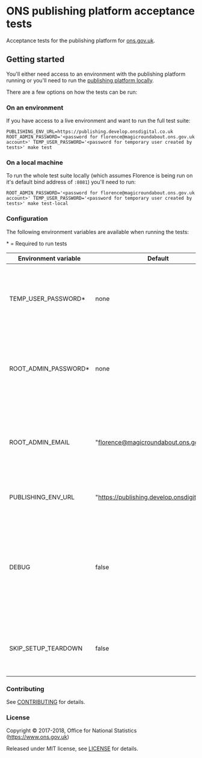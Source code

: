 ONS publishing platform acceptance tests
================

Acceptance tests for the publishing platform for [ons.gov.uk](https://www.ons.gov.uk).

## Getting started

You'll either need access to an environment with the publishing platform running or you'll need to run the [publishing platform locally](https://github.com/ONSdigital/dp/blob/master/GETTING_STARTED.md#publishing).

There are a few options on how the tests can be run:

### On an environment
If you have access to a live environment and want to run the full test suite:
```
PUBLISHING_ENV_URL=https://publishing.develop.onsdigital.co.uk ROOT_ADMIN_PASSWORD='<password for florence@magicroundabout.ons.gov.uk account>' TEMP_USER_PASSWORD='<password for temporary user created by tests>' make test
```

### On a local machine
To run the whole test suite locally (which assumes Florence is being run on it's default bind address of `:8081`) you'll need to run:
```
ROOT_ADMIN_PASSWORD='<password for florence@magicroundabout.ons.gov.uk account>' TEMP_USER_PASSWORD='<password for temporary user created by tests>' make test-local
```

### Configuration

The following environment variables are available when running the tests:

\* = Required to run tests

| Environment variable | Default                                       | Description                                                                                                                                        |
|----------------------|-----------------------------------------------|----------------------------------------------------------------------------------------------------------------------------------------------------|
| TEMP_USER_PASSWORD*  |  none                                         | Password to assign to the temporary admin account that is created to run the test suite                                                            |
| ROOT_ADMIN_PASSWORD* |  none                                         | Password of the existing admin account that will be used to create temporary users during tests                                                    |
| ROOT_ADMIN_EMAIL     | "florence@magicroundabout.ons.gov.uk"         | Email address of the existing admin account that will be used to create temporary users during tests                                               |
| PUBLISHING_ENV_URL      | "https://publishing.develop.onsdigital.co.uk" | URL for the environment to run the test suite on                                                                                                   |
| DEBUG                | false                                         | If `true` it runs the tests in developer mode, so it doesn't run headlessly, it slows down actions and pipe's the browsers console to the terminal |
| SKIP_SETUP_TEARDOWN  | false                                         | If `true` then the global setup and teardown won't run with the test suite                                                                        |


### Contributing

See [CONTRIBUTING](CONTRIBUTING.md) for details.

### License

Copyright © 2017-2018, Office for National Statistics (https://www.ons.gov.uk)

Released under MIT license, see [LICENSE](LICENSE.md) for details.
